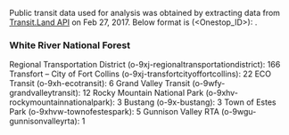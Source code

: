 
Public transit data used for analysis was obtained by extracting data from [Transit.Land API](https://transit.land/documentation/datastore/api-endpoints.html) on Feb 27, 2017. Below format is <Operator Name> (<Onestop_ID>): <Total number of routes>.

### White River National Forest ###

Regional Transportation District (o-9xj-regionaltransportationdistrict): 166
Transfort – City of Fort Collins (o-9xj-transfortcityoffortcollins): 22
ECO Transit (o-9xh-ecotransit): 6
Grand Valley Transit (o-9wfy-grandvalleytransit): 12
Rocky Mountain National Park (o-9xhv-rockymountainnationalpark): 3
Bustang (o-9x-bustang): 3
Town of Estes Park (o-9xhvw-townofestespark): 5
Gunnison Valley RTA (o-9wgu-gunnisonvalleyrta): 1

